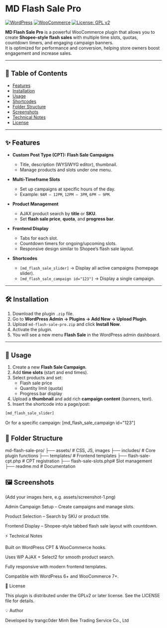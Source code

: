 # MD Flash Sale Pro

[![WordPress](https://img.shields.io/badge/WordPress-%5E6.0-blue)](https://wordpress.org/)
[![WooCommerce](https://img.shields.io/badge/WooCommerce-%5E7.0-purple)](https://woocommerce.com/)
[![License: GPL v2](https://img.shields.io/badge/License-GPL%20v2-green.svg)](https://www.gnu.org/licenses/old-licenses/gpl-2.0.en.html)

**MD Flash Sale Pro** is a powerful WooCommerce plugin that allows you to create **Shopee-style flash sales** with multiple time slots, quotas, countdown timers, and engaging campaign banners.  
It is optimized for performance and conversion, helping store owners boost engagement and increase sales.

---

## 📑 Table of Contents

- [Features](#-features)
- [Installation](#-installation)
- [Usage](#-usage)
- [Shortcodes](#-shortcodes)
- [Folder Structure](#-folder-structure)
- [Screenshots](#-screenshots)
- [Technical Notes](#-technical-notes)
- [License](#-license)

---

## ✨ Features

- **Custom Post Type (CPT): Flash Sale Campaigns**

  - Title, description (WYSIWYG editor), thumbnail.
  - Manage products and slots under one menu.

- **Multi-Timeframe Slots**

  - Set up campaigns at specific hours of the day.
  - Example: `9AM – 12PM`, `12PM – 3PM`, `6PM – 9PM`.

- **Product Management**

  - AJAX product search by **title** or **SKU**.
  - Set **flash sale price**, **quota**, and **progress bar**.

- **Frontend Display**

  - Tabs for each slot.
  - Countdown timers for ongoing/upcoming slots.
  - Responsive design similar to Shopee’s flash sale layout.

- **Shortcodes**
  - `[md_flash_sale_slider]` → Display all active campaigns (homepage slider).
  - `[md_flash_sale_campaign id="123"]` → Display a single campaign.

---

## 🛠 Installation

1. Download the plugin `.zip` file.
2. Go to **WordPress Admin → Plugins → Add New → Upload Plugin**.
3. Upload `md-flash-sale-pro.zip` and click **Install Now**.
4. Activate the plugin.
5. You will see a new menu **Flash Sale** in the WordPress admin dashboard.

---

## 🚀 Usage

1. Create a new **Flash Sale Campaign**.
2. Add **time slots** (start and end times).
3. Select products and set:
   - Flash sale price
   - Quantity limit (quota)
   - Progress bar display
4. Upload a **thumbnail** and add rich **campaign content** (banners, text).
5. Insert the shortcode into a page/post:

```php
[md_flash_sale_slider]
```

Or for a specific campaign:
[md_flash_sale_campaign id="123"]

## 📂 Folder Structure

md-flash-sale-pro/
├── assets/ # CSS, JS, images
├── includes/ # Core plugin functions
├── templates/ # Frontend templates
├── flash-sale-cpt.php # CPT registration
├── flash-sale-slots.php# Slot management
├── readme.md # Documentation

## 🖼 Screenshots

(Add your images here, e.g. assets/screenshot-1.png)

Admin Campaign Setup – Create campaigns and manage slots.

Product Selection – Search by SKU or product title.

Frontend Display – Shopee-style tabbed flash sale layout with countdown.

⚡ Technical Notes

Built on WordPress CPT & WooCommerce hooks.

Uses WP AJAX + Select2 for smooth product search.

Fully responsive with modern frontend templates.

Compatible with WordPress 6+ and WooCommerce 7+.

📜 License

This plugin is distributed under the GPLv2 or later license.
See the LICENSE
file for details.

💡 Author

Developed by trangc0der Minh Bee Trading Service Co., Ltd
